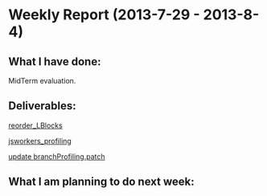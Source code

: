 Weekly Report (2013-7-29 - 2013-8-4)
=====================================

What I have done:
-----------------
MidTerm evaluation.


Deliverables:
-------------

[reorder_LBlocks](https://github.com/lazyparser/gsoc2013/tree/master/block_reorder)

[jsworkers_profiling](https://github.com/lazyparser/gsoc2013/tree/master/jsworkers_profiling)

[update branchProfiling.patch](https://github.com/lazyparser/gsoc2013/blob/master/patches/branchProfiling.patch)


What I am planning to do next week:
-----------------------------------
